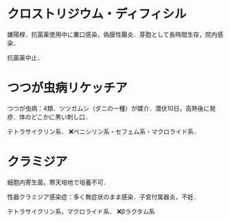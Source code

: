# クロストリジウム・ディフィシル
嫌陽桿．抗菌薬使用中に糞口感染，偽膜性腸炎．芽胞として長時間生存，院内感染．

抗菌薬中止．

# つつが虫病リケッチア
つつが虫病：4類．ツツガムシ（ダニの一種）が媒介．潜伏10日，高熱後に発疹．体のどこかに黒い刺し口．

テトラサイクリン系．
❌ペニシリン系・セフェム系・マクロライド系．

# クラミジア
細胞内寄生菌，寒天培地で培養不可．

性器クラミジア感染症：多く無症状のまま感染．子宮付属器炎，不妊．

テトラサイクリン系，マクロライド系．
❌βラクタム系

